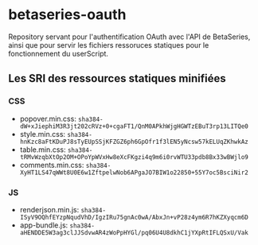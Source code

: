 # betaseries-oauth
Repository servant pour l'authentification OAuth avec l'API de BetaSeries, ainsi que pour servir les fichiers ressoruces statiques pour le fonctionnement du userScript.

## Les SRI des ressources statiques minifiées

### CSS
* popover.min.css:  `sha384-dW+xJiephiM3R3jt202cRVz+0+cgaFT1/QnM0APkhWjgHGWTzEBuT3rp13LITQe0`
* style.min.css:    `sha384-hnKzc8aFtKDuPJ8sTyEUpSSjKFZGZ6ph6GpOfr1f3lEN5yNcsw57kELUqZKhwkAz`
* table.min.css:    `sha384-tRMvWzqbXtOp2OM+OPoYpWVxHw8eXcFKgzi4q9m6i0rvWTU33pdb8Bx33wBWjlo9`
* comments.min.css: `sha384-XyHT1LS47qWWt8U0E6w1ZftpelwNob6APgaJO7BIW1o22850+55Y7oc5BsciNir2`

### JS
* renderjson.min.js: `sha384-ISyV9OQhfEYzpNqudVhD/IgzIRu75gnAc0wA/AbxJn+vP28z4ym6R7hKZXyqcm6D`
* app-bundle.js: `sha384-aHENDDE5W3ag3clJJSdvwAR4zWoPpHYGl/pq06U4U8dkhC1jYXpRtIFLQSxU/Vak`
